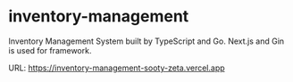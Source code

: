 # inventory-management
Inventory Management System built by TypeScript and Go. Next.js and Gin is used for framework.

URL: https://inventory-management-sooty-zeta.vercel.app